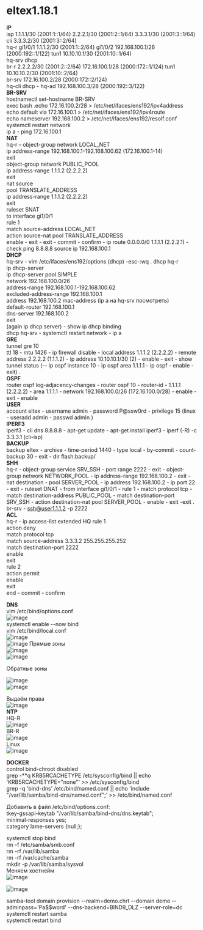 # eltex1.18.1
**IP**  
isp 1.1.1.1/30 (2001:1::1/64) 2.2.2.1/30 (2001:2::1/64) 3.3.3.1/30 (2001:3::1/64)
cli 3.3.3.2/30 (2001:3::2/64)  
hq-r gi1/0/1 1.1.1.2/30 (2001:1::2/64) gi1/0/2 192.168.100.1/26 (2000:192::1/122) tun1 10.10.10.1/30 (2001:10::1/64)  
hq-srv dhcp  
br-r 2.2.2.2/30 (2001:2::2/64) 172.16.100.1/28 (2000:172::1/124) tun1 10.10.10.2/30 (2001:10::2/64)   
br-srv 172.16.100.2/28 (2000:172::2/124)  
hq-cli dhcp - hq-ad 192.168.100.3/28 (2000:192::3/122)  
**BR-SRV**  
hostnamectl set-hostname BR-SRV  
exec bash .echo 172.16.100.2/28 > /etc/net/ifaces/ens192/ipv4address  
echo default via 172.16.100.1 > /etc/net/ifaces/ens192/ipv4route  
echo nameserver 192.168.100.2 > /etc/net/ifaces/ens192/resolf.conf  
systemctl restart network  
ip a - ping 172.16.100.1   
**NAT**   
hq-r - object-group network LOCAL_NET  
ip address-range 192.168.100.1-192.168.100.62 (172.16.100.1-14)  
exit  
object-group network PUBLIC_POOL  
ip address-range 1.1.1.2 (2.2.2.2)  
exit  
nat source  
pool TRANSLATE_ADDRESS  
ip address-range 1.1.1.2 (2.2.2.2)  
exit  
ruleset SNAT   
to interface gi1/0/1   
rule 1  
match source-address LOCAL_NET  
action source-nat pool TRANSLATE_ADDRESS  
enable - exit - exit - commit - confirm - ip route 0.0.0.0/0 1.1.1.1 (2.2.2.1) - check ping 8.8.8.8 source ip 192.168.100.1  
**DHCP**    
hq-srv - vim /etc/ifaces/ens192/options (dhcp) -esc-:wq .
dhcp hq-r   
ip dhcp-server    
ip dhcp-server pool SIMPLE  
network 192.168.100.0/26   
address-range 192.168.100.1-192.168.100.62  
excluded-address-range 192.168.100.1  
address 192.168.100.2 mac-address (ip a на hq-srv посмотреть)  
default-router 192.168.100.1  
dns-server 192.168.100.2  
exit     
(again ip dhcp server) - show ip dhcp binding  
dhcp hq-srv - systemctl restart network  - ip a  
**GRE**     
tunnel gre 10  
ttl 18 - mtu 1426 - ip firewall disable - local address 1.1.1.2 (2.2.2.2) - remote address 2.2.2.2 (1.1.1.2) - ip address 10.10.10.1/30 (2) - enable - exit - show tunnel status (-- ip ospf instance 10 - ip ospf area 1.1.1.1 - ip ospf - enable - exit) .  
**OSPF**  
router ospf log-adjacency-changes - router ospf 10 - router-id - 1.1.1.1 (2.2.2.2) - area 1.1.1.1 - network 192.168.100.0/26 (172.16.100.0/28) - enable - exit - enable   
**USER**   
account eltex - username admin - password P@ssw0rd - privilege 15 (linux - useradd admin - passwd admin )  
**IPERF3**  
iperf3 - cli dns 8.8.8.8 - apt-get update - apt-get install iperf3 - iperf (-R) -c 3.3.3.1 (cli-isp)  
**BACKUP**   
backup eltex - archive - time-period 1440 - type local - by-commit - count-backup 30 - exit - dir flash:backup/  
**SHH**  
hq-r - object-group service SRV_SSH - port range 2222 - exit - object-group network NETWORK_POOL - ip address-range 192.168.100.2 - exit - nat destination - pool SERVER_POOL - ip address 192.168.100.2 - ip port 22 - exit - ruleset DNAT - from interface gi1/0/1 - rule 1 - match protocol tcp - match destination-address PUBLIC_POOL - match destination-port SRV_SSH - action destination-nat pool SERVER_POOL - enable - exit -exit .
br-srv - ssh@user1.1.1.2 -p 2222   
**ACL**   
hq-r - ip access-list extended HQ
rule 1  
action deny  
match protocol tcp  
match source-address 3.3.3.2 255.255.255.252  
match destination-port 2222  
enable   
exit  
rule 2  
action permit  
enable  
exit  
end - commit - confirm

**DNS**  
vim /etc/bind/options.conf  
![image](https://github.com/karterbratihka/eltexrus/assets/154001162/580ef92b-7673-4ddd-8a9d-ac0c7441ffd6)  
systemctl enable --now bind  
vim /etc/bind/local.conf     
![image](https://github.com/karterbratihka/eltexrus/assets/154001162/3ca151d5-cfda-4af8-b488-818fef4bbc8e)   
![image](https://github.com/karterbratihka/eltexrus/assets/154001162/f3ace640-a198-49ce-9943-abcaaf3e1d71)
Прямые зоны   
 ![image](https://github.com/karterbratihka/eltexrus/assets/154001162/605920ce-9c7b-4f7d-a8e5-1eb515371c47)  
![image](https://github.com/karterbratihka/eltexrus/assets/154001162/ba2e4366-3cfb-4e52-b6f8-7f8f69dc6d31)  

Обратные зоны
 
 ![image](https://github.com/karterbratihka/eltexrus/assets/154001162/7557e1a0-593a-4737-a56c-3778ca54ffdd)  
 ![image](https://github.com/karterbratihka/eltexrus/assets/154001162/48a93c3c-4ca2-4c00-a6bc-3ffc52224ed9)     

Выдаём права  
 ![image](https://github.com/karterbratihka/eltexrus/assets/154001162/49e60767-13eb-42d3-ad7a-63b6d55b9911)   
 **NTP**  
 HQ-R  
 ![image](https://github.com/karterbratihka/eltexrus/assets/154001162/93183d5b-6770-406d-959a-9ce1d526b3f4)   
 BR-R  
 ![image](https://github.com/karterbratihka/eltexrus/assets/154001162/bcfd84bf-0bad-4411-b0aa-948605e4ccd1)   
 Linux   
 ![image](https://github.com/karterbratihka/eltexrus/assets/154001162/60295a6e-6c04-40fa-86f5-78e70eba6d8e)  


**DOCKER**   
control bind-chroot disabled   
grep -**q KRB5RCACHETYPE /etc/sysconfig/bind || echo 'KRB5RCACHETYPE="none"' >> /etc/sysconfig/bind   
grep -q 'bind-dns' /etc/bind/named.conf || echo 'include "/var/lib/samba/bind-dns/named.conf";' >> /etc/bind/named.conf   

Добавить в файл  /etc/bind/options.conf:   
tkey-gssapi-keytab "/var/lib/samba/bind-dns/dns.keytab";   
        minimal-responses yes;     
category lame-servers {null;};   

systemctl stop bind   
rm -f /etc/samba/smb.conf    
rm -rf /var/lib/samba    
rm -rf /var/cache/samba   
mkdir -p /var/lib/samba/sysvol   
Меняем хостнейм   
![image](https://github.com/karterbratihka/eltex1.18.1/assets/154001162/db02a5d2-1d99-434b-81aa-f26245ce1bfb)   

![image](https://github.com/karterbratihka/eltex1.18.1/assets/154001162/96658d6b-8019-4140-b5f0-cc93dca0431d)   

samba-tool domain provision --realm=demo.chrt --domain demo --adminpass='Pa$$word' --dns-backend=BIND9_DLZ --server-role=dc   
systemctl restart samba   
systemctl restart bind   






 



